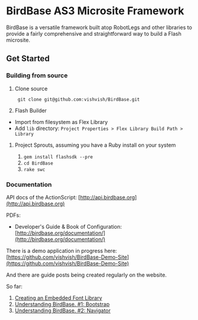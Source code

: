 # BirdBase AS3 Microsite Framework

BirdBase is a versatile framework built atop RobotLegs and other libraries to provide a fairly comprehensive and straightforward way to build a Flash microsite.

## Get Started

### Building from source

1. Clone source

		git clone git@github.com:vishvish/BirdBase.git

1. Flash Builder

 * Import from filesystem as Flex Library
 * Add `lib` directory: `Project Properties > Flex Library Build Path > Library`

1. Project Sprouts, assuming you have a Ruby install on your system

	1. `gem install flashsdk --pre`
	1. `cd BirdBase`
	1. `rake swc`

### Documentation

API docs of the ActionScript: [http://api.birdbase.org](http://api.birdbase.org)

PDFs:

 * Developer's Guide & Book of Configuration: [http://birdbase.org/documentation/](http://birdbase.org/documentation/)

There is a demo application in progress here: [https://github.com/vishvish/BirdBase-Demo-Site](https://github.com/vishvish/BirdBase-Demo-Site)

And there are guide posts being created regularly on the website.

So far:

 1. [Creating an Embedded Font Library](http://birdbase.org/2011/05/font-library/)
 1. [Understanding BirdBase. #1: Bootstrap](http://birdbase.org/2011/05/understanding-birdbase-1-bootstrap/)
 1. [Understanding BirdBase. #2: Navigator](http://birdbase.org/2011/05/understanding-birdbase-2-navigator/)